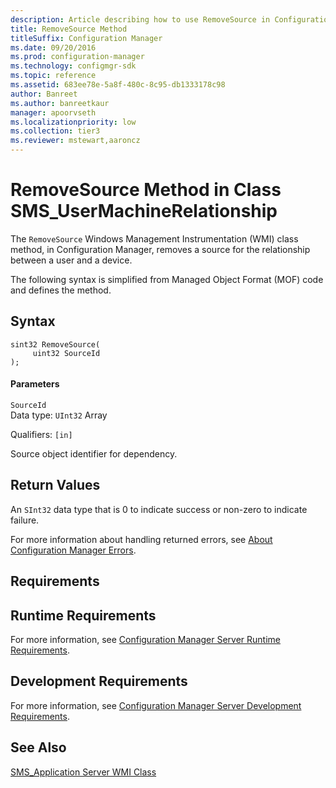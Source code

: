 ```yaml
---
description: Article describing how to use RemoveSource in Configuration Manager to remove a source for the relationship between a user and a device.
title: RemoveSource Method
titleSuffix: Configuration Manager
ms.date: 09/20/2016
ms.prod: configuration-manager
ms.technology: configmgr-sdk
ms.topic: reference
ms.assetid: 683ee78e-5a8f-480c-8c95-db1333178c98
author: Banreet
ms.author: banreetkaur
manager: apoorvseth
ms.localizationpriority: low
ms.collection: tier3
ms.reviewer: mstewart,aaroncz 
---
```

# RemoveSource Method in Class SMS_UserMachineRelationship
The `RemoveSource` Windows Management Instrumentation (WMI) class method, in Configuration Manager, removes a source for the relationship between a user and a device.  

 The following syntax is simplified from Managed Object Format (MOF) code and defines the method.  

## Syntax  

```  
sint32 RemoveSource(  
     uint32 SourceId  
);  
```  

#### Parameters  
 `SourceId`  
 Data type: `UInt32` Array  

 Qualifiers: `[in]`  

 Source object identifier for dependency.  

## Return Values  
 An  `SInt32` data type that is 0 to indicate success or non-zero to indicate failure.  

 For more information about handling returned errors, see [About Configuration Manager Errors](../../../../../develop/core/understand/about-configuration-manager-errors.md).  

## Requirements  

## Runtime Requirements  
 For more information, see [Configuration Manager Server Runtime Requirements](../../../../../develop/core/reqs/server-runtime-requirements.md).  

## Development Requirements  
 For more information, see [Configuration Manager Server Development Requirements](../../../../../develop/core/reqs/server-development-requirements.md).  

## See Also  
 [SMS_Application Server WMI Class](../../../../../develop/reference/apps/sms_application-server-wmi-class.md)   
